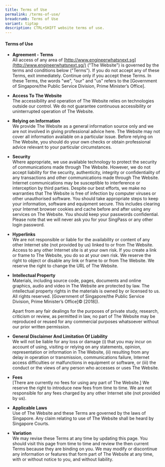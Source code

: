```yaml
---
title: Terms of Use
permalink: /terms-of-use/
breadcrumb: Terms of Use
variant: tiptap
description: CTRL+SHIFT website terms of use.
---
```

#### **Terms of Use**

-   **Agreement - Terms**   
    All access of any area of [http://www.engineerwhatsnext.sg](http://www.engineerwhatsnext.sg/) ("The Website") is governed by the terms and conditions below ("Terms"). If you do not accept any of these Terms, exit immediately. Continue only if you accept these Terms. In these Terms, the words "we", "our" and "us" refers to the [Government of Singapore/the Public Service Division, Prime Minister’s Office].
    
    
-   **Access To The Website**    
    The accessibility and operation of The Website relies on technologies outside our control. We do not guarantee continuous accessibility or uninterrupted operation of The Website.
    
    
-   **Relying on Information**    
    We provide The Website as a general information source only and we are not involved in giving professional advice here. The Website may not cover all information available on a particular issue. Before relying on The Website, you should do your own checks or obtain professional advice relevant to your particular circumstances.
    
    
-   **Security**    
    Where appropriate, we use available technology to protect the security of communications made through The Website. However, we do not accept liability for the security, authenticity, integrity or confidentiality of any transactions and other communications made through The Website. Internet communications may be susceptible to interference or interception by third parties. Despite our best efforts, we make no warranties that The Website is free of infection by computer viruses or other unauthorised software. You should take appropriate steps to keep your information, software and equipment secure. This includes clearing your Internet browser cookies and cache before and after using any services on The Website. You should keep your passwords confidential. Please note that we will never ask you for your SingPass or any other login password.
    
    
-   **Hyperlinks**    
    We are not responsible or liable for the availability or content of any other Internet site (not provided by us) linked to or from The Website. Access to any other Internet site is at your own risk. If you create a link or frame to The Website, you do so at your own risk. We reserve the right to object or disable any link or frame to or from The Website. We reserve the right to change the URL of The Website.
    
    
-   **Intellectual Property**    
    Materials, including source code, pages, documents and online graphics, audio and video in The Website are protected by law. The intellectual property rights in the materials is owned by or licensed to us. All rights reserved. [Government of Singapore/the Public Service Division, Prime Minister’s Office]© [2018]).
    
    Apart from any fair dealings for the purposes of private study, research, criticism or review, as permitted in law, no part of The Website may be reproduced or reused for any commercial purposes whatsoever without our prior written permission.
    
    
-   **General Disclaimer And Limitation Of Liability**<br>
    We will not be liable for any loss or damage (i) that you may incur on account of using, visiting or relying on any statements, opinion, representation or information in The Website, (ii) resulting from any delay in operation or transmission, communications failure, Internet access difficulties or malfunctions in equipment or software, or (iii) the conduct or the views of any person who accesses or uses The Website.
    
    
-   **Fees**<br>
    [There are currently no fees for using any part of The Website.] We reserve the right to introduce new fees from time to time. We are not responsible for any fees charged by any other Internet site (not provided by us).
    
    
-   **Applicable Laws**<br>
    Use of The Website and these Terms are governed by the laws of Singapore. Any claim relating to use of The Website shall be heard by Singapore Courts.
    
    
-   **Variation**<br>
    We may revise these Terms at any time by updating this page. You should visit this page from time to time and review the then current Terms because they are binding on you. We may modify or discontinue any information or features that form part of The Website at any time, with or without notice to you, and without liability.
